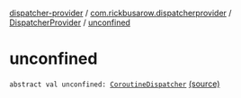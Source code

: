 [dispatcher-provider](../../index.md) / [com.rickbusarow.dispatcherprovider](../index.md) / [DispatcherProvider](index.md) / [unconfined](./unconfined.md)

# unconfined

`abstract val unconfined: `[`CoroutineDispatcher`](https://kotlin.github.io/kotlinx.coroutines/kotlinx-coroutines-core/kotlinx.coroutines/-coroutine-dispatcher/index.html) [(source)](https://github.com/RBusarow/Dispatch/tree/master/dispatcher-provider/src/main/java/com/rickbusarow/dispatcherprovider/DispatcherProvider.kt#L37)